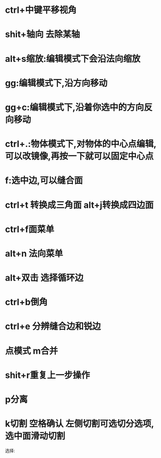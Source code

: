 # ctrl+中键平移视角

# shit+轴向 去除某轴

# alt+s缩放:编辑模式下会沿法向缩放

# gg:编辑模式下,沿方向移动

# gg+c:编辑模式下,沿着你选中的方向反向移动

# ctrl+.:物体模式下,对物体的中心点编辑,可以改镜像,再按一下就可以固定中心点

# f:选中边,可以缝合面

# ctrl+t 转换成三角面 alt+j转换成四边面

# ctrl+f面菜单

# alt+n 法向菜单

# alt+双击 选择循环边

# ctrl+b倒角

# ctrl+e 分辨缝合边和锐边

# 点模式 m合并

# shit+r重复上一步操作

# p分离

# k切割 空格确认 左侧切割可选切分选项,选中面滑动切割

选择:
